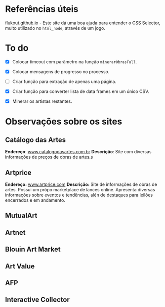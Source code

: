 # Referências úteis

flukout.github.io - Este site dá uma boa ajuda para entender o CSS Selector, muito utilizado no `html_node`, através de um jogo.

# To do

- [x] Colocar timeout com parâmetro na função `minerarObrasFull`.
- [x] Colocar mensagens de progresso no processo.
- [ ] Criar função para extração de apenas uma página.
- [x] Criar função para converter lista de data frames em um único CSV.
- [x] Minerar os artistas restantes.


# Observações sobre os sites 

## Catálogo das Artes

**Endereço**: www.catalogodasartes.com.br
**Descrição**: Site com diversas informações de preços de obras de artes.s

## Artprice

**Endereço:** www.artprice.com
**Descrição:** Site de informações de obras de artes. Possui um própo marketplace de lances online. Apresenta diversas informações sobre eventos e tendências, alén de destaques para leilões encerrados e em andamento.

## MutualArt

## Artnet

## Blouin Art Market

## Art Value

## AFP

## Interactive Collector
